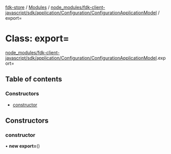 [fdk-store](../README.md) / [Modules](../modules.md) / [node\_modules/fdk-client-javascript/sdk/application/Configuration/ConfigurationApplicationModel](../modules/node_modules_fdk_client_javascript_sdk_application_Configuration_ConfigurationApplicationModel.md) / export=

# Class: export=

[node_modules/fdk-client-javascript/sdk/application/Configuration/ConfigurationApplicationModel](../modules/node_modules_fdk_client_javascript_sdk_application_Configuration_ConfigurationApplicationModel.md).export=

## Table of contents

### Constructors

- [constructor](node_modules_fdk_client_javascript_sdk_application_Configuration_ConfigurationApplicationModel.export_-1.md#constructor)

## Constructors

### constructor

• **new export=**()
